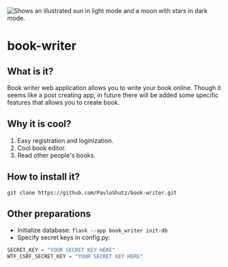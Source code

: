 <picture style="width: 30px; height: auto;">
  <source media="(prefers-color-scheme: dark)" srcset="https://cdn-icons-png.flaticon.com/128/3839/3839574.png">
  <img alt="Shows an illustrated sun in light mode and a moon with stars in dark mode." src="https://cdn-icons-png.flaticon.com/128/3839/3839574.png">
</picture> 

# book-writer

## What is it?

Book writer web application allows you to write your book online. Though it seems like a post creating app, in future there will be added some specific features that allows you to create book. 

## Why it is cool?
1. Easy registration and loginization.
2. Cool book editor.
3. Read other people's books.

## How to install it?
```
git clone https://github.com/PavloShutz/book-writer.git
```

## Other preparations
- Initialize database: ```flask --app book_writer init-db```
- Specify secret keys in config.py: 
```python
SECRET_KEY = "YOUR SECRET KEY HERE"
WTF_CSRF_SECRET_KEY = "YOUR SECRET KEY HERE"
```
